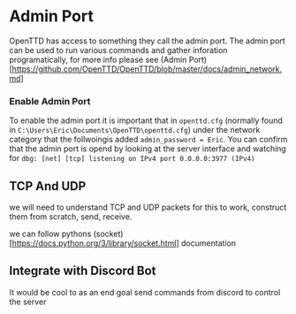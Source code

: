 # Admin Port

OpenTTD has access to something they call the admin port. The admin port can be used to run various commands and gather inforation programatically, for more info please see (Admin Port)[https://github.com/OpenTTD/OpenTTD/blob/master/docs/admin_network.md]

### Enable Admin Port

To enable the admin port it is important that in ```openttd.cfg``` (normally found in ```C:\Users\Eric\Documents\OpenTTD\openttd.cfg```) under the network category that the follwoingis added ```admin_password = Eric```. You can confirm that the admin port is opend by looking at the server interface and watching for ```dbg: [net] [tcp] listening on IPv4 port 0.0.0.0:3977 (IPv4)```

## TCP And UDP

we will need to understand TCP and UDP packets for this to work, construct them from scratch, send, receive.

we can follow pythons (socket)[https://docs.python.org/3/library/socket.html] documentation

## Integrate with Discord Bot

It would be cool to as an end goal send commands from discord to control the server